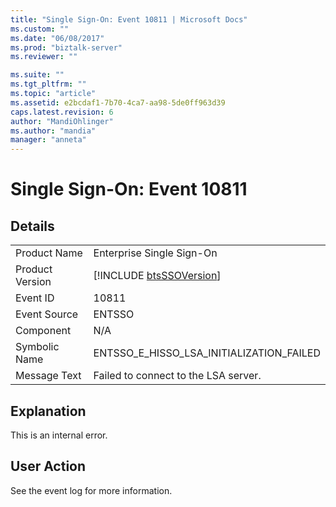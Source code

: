 ```yaml
---
title: "Single Sign-On: Event 10811 | Microsoft Docs"
ms.custom: ""
ms.date: "06/08/2017"
ms.prod: "biztalk-server"
ms.reviewer: ""

ms.suite: ""
ms.tgt_pltfrm: ""
ms.topic: "article"
ms.assetid: e2bcdaf1-7b70-4ca7-aa98-5de0ff963d39
caps.latest.revision: 6
author: "MandiOhlinger"
ms.author: "mandia"
manager: "anneta"
---
```

# Single Sign-On: Event 10811
## Details  
  
|                 |                                                             |
|-----------------|-------------------------------------------------------------|
|  Product Name   |                  Enterprise Single Sign-On                  |
| Product Version | [!INCLUDE [btsSSOVersion](../includes/btsssoversion-md.md)] |
|    Event ID     |                            10811                            |
|  Event Source   |                           ENTSSO                            |
|    Component    |                             N/A                             |
|  Symbolic Name  |          ENTSSO_E_HISSO_LSA_INITIALIZATION_FAILED           |
|  Message Text   |            Failed to connect to the LSA server.             |
  
## Explanation  
 This is an internal error.  
  
## User Action  
 See the event log for more information.